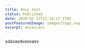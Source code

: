 ```yaml
---
title: Anuj test
status: Published
date: 2020-02-12T21:14:17.178Z
postFeaturedImage: images/logo.svg
excerpt: ascascasc
---
```

sdavasdvasvasv
